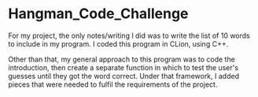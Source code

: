 # Hangman_Code_Challenge
  For my project, the only notes/writing I did was to write the list of 10 words to include in my program. I coded this program in CLion, using C++.
  
  Other than that, my general approach to this program was to code the introduction, then create a separate function in which to test the user's guesses until they got the word correct. Under that framework, I added pieces that were needed to fulfil the requirements of the project.
